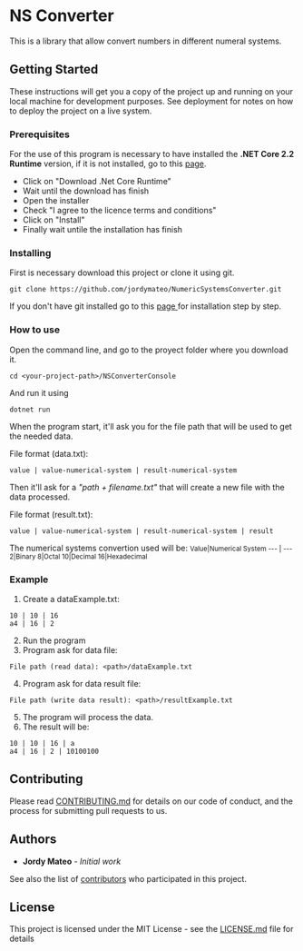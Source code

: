 # NS Converter
This is a library that allow convert numbers in different numeral systems.

## Getting Started

These instructions will get you a copy of the project up and running on your local machine for development purposes. See deployment for notes on how to deploy the project on a live system.

### Prerequisites

For the use of this program is necessary to have installed the **.NET Core 2.2 Runtime** version, if it is not installed, go to this [page](https://dotnet.microsoft.com/download).

* Click on "Download .Net Core Runtime"
* Wait until the download has finish
* Open the installer
* Check "I agree to the licence terms and conditions"
* Click on "Install"
* Finally wait untile the installation has finish

### Installing

First is necessary download this project or clone it using git.
```
git clone https://github.com/jordymateo/NumericSystemsConverter.git
```

If you don't have git installed go to this [page ](https://git-scm.com/book/en/v2/Getting-Started-Installing-Git) for installation step by step.

### How to use
Open the command line, and go to the proyect folder where you download it.

```
cd <your-project-path>/NSConverterConsole
```

And run it using

```
dotnet run
```

When the program start, it'll ask you for the file path that will be used to get the needed data.

File format (data.txt): 
```
value | value-numerical-system | result-numerical-system
```

Then it'll ask for a *"path + filename.txt"* that will create a new file with the data processed.

File format (result.txt): 
```
value | value-numerical-system | result-numerical-system | result
```

The numerical systems convertion used will be:
<small>
Value|Numerical System
--- | ---
2|Binary
8|Octal
10|Decimal
16|Hexadecimal
</small>

### Example

1. Create a dataExample.txt:
```
10 | 10 | 16
a4 | 16 | 2
```

2. Run the program
3. Program ask for data file:
```
File path (read data): <path>/dataExample.txt
```

4. Program ask for data result file:
```
File path (write data result): <path>/resultExample.txt
```

5. The program will process the data.
6. The result will be:
```
10 | 10 | 16 | a
a4 | 16 | 2 | 10100100
```

## Contributing

Please read [CONTRIBUTING.md](https://github.com/jordymateo/NumericSystemsConverter/blob/master/CONTRIBUTING.md) for details on our code of conduct, and the process for submitting pull requests to us.


## Authors

* **Jordy Mateo** - *Initial work*

See also the list of [contributors](https://github.com/jordymateo/NumericSystemsConverter/graphs/contributors) who participated in this project.

## License

This project is licensed under the MIT License - see the [LICENSE.md](https://github.com/jordymateo/NumericSystemsConverter/blob/master/LICENSE) file for details

